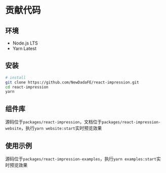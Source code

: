 # 贡献代码

## 环境

* Node.js LTS
* Yarn Latest

## 安装

```sh
# install
git clone https://github.com/NewDadaFE/react-impression.git
cd react-impression
yarn
```

## 组件库

源码位于`packages/react-impression`，文档位于`packages/react-impression-website`，执行`yarn website:start`实时预览效果

## 使用示例

源码位于`packages/react-impression-examples`，执行`yarn examples:start`实时预览效果
